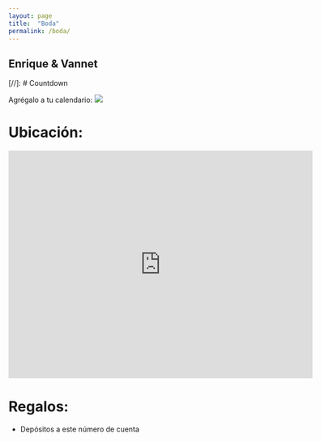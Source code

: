 ```yaml
---
layout: page
title:  "Boda"
permalink: /boda/
---
```


## Enrique & Vannet


[//]: # Countdown
<div class="powr-countdown-timer" id="f073c478_1578583527"></div><script src="https://www.powr.io/powr.js?platform=html"></script>

Agrégalo a tu calendario:
<a target="_blank" href="https://calendar.google.com/event?action=TEMPLATE&amp;tmeid=MDlrN3MycGU3aTZvOW9oZGVwODIzbG5hajcgcXVpcXVlMDE5NEBt&amp;tmsrc=quique0194%40gmail.com"><img border="0" src="https://www.google.com/calendar/images/ext/gc_button1_es.gif"></a>

# Ubicación:

<iframe src="https://www.google.com/maps/embed?pb=!1m18!1m12!1m3!1d3826.6173990090733!2d-71.53100298456482!3d-16.444246543655563!2m3!1f0!2f0!3f0!3m2!1i1024!2i768!4f13.1!3m3!1m2!1s0x91424ad43a71975d%3A0x9960f2a7dabe3a7e!2sLos%20Girasoles!5e0!3m2!1sen!2spe!4v1578582364842!5m2!1sen!2spe" width="600" height="450" frameborder="0" style="border:0;" allowfullscreen=""></iframe>

# Regalos:

* Depósitos a este número de cuenta



